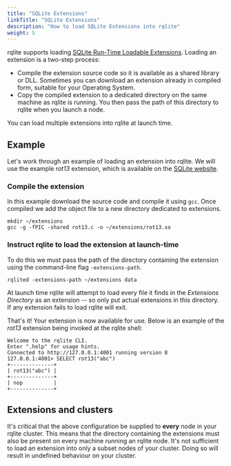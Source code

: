 ```yaml
---
title: "SQLite Extensions"
linkTitle: "SQLite Extensions"
description: "How to load SQLite Extensions into rqlite"
weight: 5
---
```

rqlite supports loading [SQLite Run-Time Loadable Extensions](https://www.sqlite.org/loadext.html). Loading an extension is a two-step process:
- Compile the extension source code so it is available as a shared library or DLL. Sometimes you can download an extension already in compiled form, suitable for your Operating System.
- Copy the compiled extension to a dedicated directory on the same machine as rqlite is running. You then pass the path of this directory to rqlite when you launch a node.

You can load multiple extensions into rqlite at launch time.

## Example
Let's work through an example of loading an extension into rqlite. We will use the example _rot13_ extension, which is available on the [SQLite website](https://www.sqlite.org/src/file/ext/misc/rot13.c).

### Compile the extension
In this example download the source code and compile it using `gcc`. Once compiled we add the object file to a new directory dedicated to extensions.
```
mkdir ~/extensions
gcc -g -fPIC -shared rot13.c -o ~/extensions/rot13.so
```

### Instruct rqlite to load the extension at launch-time
To do this we must pass the path of the directory containing the extension using the command-line flag `-extensions-path`. 
```
rqlited -extensions-path ~/extensions data
```
At launch time rqlite will attempt to load every file it finds in the _Extensions Directory_ as an extension -- so only put actual extensions in this directory. If any extension fails to load rqlite will exit.

That's it! Your extension is now available for use. Below is an example of the _rot13_ extension being invoked at the rqlite shell:
```
Welcome to the rqlite CLI.
Enter ".help" for usage hints.
Connected to http://127.0.0.1:4001 running version 8
127.0.0.1:4001> SELECT rot13("abc")
+--------------+
| rot13("abc") |
+--------------+
| nop          |
+--------------+
```

## Extensions and clusters
It's critical that the above configuration be supplied to **every** node in your rqlite cluster. This means that the directory containing the extensions must also be present on every machine running an rqlite node. It's not sufficient to load an extension into only a subset nodes of your cluster. Doing so will result in undefined behaviour on your cluster.
